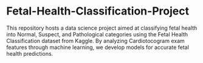 # Fetal-Health-Classification-Project
This repository hosts a data science project aimed at classifying fetal health into Normal, Suspect, and Pathological categories using the Fetal Health Classification dataset from Kaggle. By analyzing Cardiotocogram exam features through machine learning, we develop models for accurate fetal health predictions.
